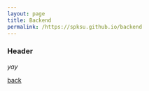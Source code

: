 ```yaml
---
layout: page
title: Backend
permalink: /https://spksu.github.io/backend
---
```


### Header

_yay_

[back](./)
